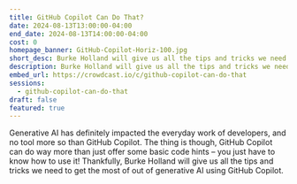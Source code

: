 ```yaml
---
title: GitHub Copilot Can Do That?
date: 2024-08-13T13:00:00-04:00
end_date: 2024-08-13T14:00:00-04:00
cost: 0
homepage_banner: GitHub-Copilot-Horiz-100.jpg
short_desc: Burke Holland will give us all the tips and tricks we need to get the most of out of generative AI using GitHub Copilot.
description: Burke Holland will give us all the tips and tricks we need to get the most of out of generative AI using GitHub Copilot.
embed_url: https://crowdcast.io/c/github-copilot-can-do-that
sessions:
  - github-copilot-can-do-that
draft: false
featured: true
---
```


Generative AI has definitely impacted the everyday work of developers, and no tool more so than GitHub Copilot. The thing is though, GitHub Copilot can do way more than just offer some basic code hints – you just have to know how to use it! Thankfully, Burke Holland will give us all the tips and tricks we need to get the most of out of generative AI using GitHub Copilot.
